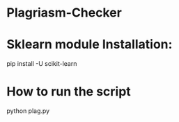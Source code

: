 # Plagriasm-Checker

# Sklearn module Installation:

pip install -U scikit-learn
# How to run the script
python plag.py
